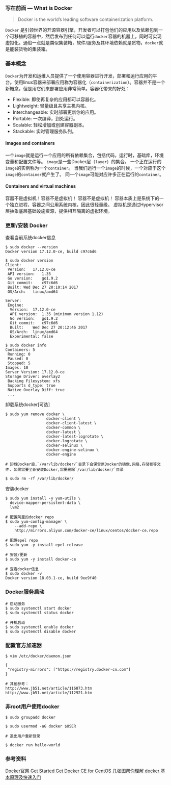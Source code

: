 ### 写在前面 — What is Docker
> Docker is the world’s leading software containerization platform.

`Docker` 是引领世界的开源容器引擎，开发者可以打包他们的应用以及依赖包到一个可移植的容器中，然后发布到任何可以运行`docker`容器的机器上，同时可实现虚拟化。通俗一点就是类似集装箱，软件/服务及其环境依赖就是货物，`docker`就是能装货物的集装箱。

### 基本概念
`Docker`为开发和运维人员提供了一个使用容器进行开发，部署和运行应用的平台。使用linux容器来部署应用称为容器化（`containerization`）。容器并不是一个新概念，但是用它们来部署应用非常简单。容器化带来的好处：
* Flexible: 即使再复杂的应用都可以容器化。 
* Lightweight: 轻量级且共享主机内核。
* Interchangeable: 实时部署更新你的应用。
* Portable: 一次编译，到处运行。
* Scalable: 轻松增加或创建容器副本。
* Stackable: 实时管理服务队列。
#### Images and containers

一个`image`就是运行一个应用的所有依赖集合，包括代码，运行时，基础库，环境变量和配置文件等。
`image`是一些Docker层（`layer`）的集合。
一个正在运行的`image`的实例称为一个`container`。
当我们运行一个`image`的时候，一个对应于这个`image`的`container`就产生了。
同一个`image`可能对应许多正在运行的`container`。

#### Containers and virtual machines
容器不是虚拟机！容器不是虚拟机！ 容器不是虚拟机！
容器本质上是系统下的一个独立进程，容器之间公用系统内核，因此很轻量级。
虚拟机是通过Hypervisor层抽象底层基础设施资源，提供相互隔离的虚拟环境。

### 更新/安装 Docker
查看当前系统docker信息
```
$ sudo docker --version
Docker version 17.12.0-ce, build c97c6d6

$ sudo docker version
Client:
 Version:	17.12.0-ce
 API version:	1.35
 Go version:	go1.9.2
 Git commit:	c97c6d6
 Built:	Wed Dec 27 20:10:14 2017
 OS/Arch:	linux/amd64

Server:
 Engine:
  Version:	17.12.0-ce
  API version:	1.35 (minimum version 1.12)
  Go version:	go1.9.2
  Git commit:	c97c6d6
  Built:	Wed Dec 27 20:12:46 2017
  OS/Arch:	linux/amd64
  Experimental:	false

$ sudo docker info
Containers: 5
 Running: 0
 Paused: 0
 Stopped: 5
Images: 10
Server Version: 17.12.0-ce
Storage Driver: overlay2
 Backing Filesystem: xfs
 Supports d_type: true
 Native Overlay Diff: true
 ...
```

卸载系统docker[可选]
```
$ sudo yum remove docker \
                  docker-client \
                  docker-client-latest \
                  docker-common \
                  docker-latest \
                  docker-latest-logrotate \
                  docker-logrotate \
                  docker-selinux \
                  docker-engine-selinux \
                  docker-engine

# 卸载Docker后,`/var/lib/docker/`目录下会保留原Docker的镜像,网络,存储卷等文件. 如果需要全新安装Docker,需要删除`/var/lib/docker/`目录

$ sudo rm -rf /var/lib/docker/
```

安装docker
```
$ sudo yum install -y yum-utils \
  device-mapper-persistent-data \
  lvm2

# 配置阿里的docker repo
$ sudo yum-config-manager \
    --add-repo \
    http://mirrors.aliyun.com/docker-ce/linux/centos/docker-ce.repo

# 配置epel repo
$ sudo yum -y install epel-release

# 安装/更新
$ sudo yum -y install docker-ce

# 查看docker信息
$ sudo docker -v
Docker version 18.03.1-ce, build 9ee9f40
```
### Docker服务启动
```
# 启动服务
$ sudo systemctl start docker
$ sudo systemctl status docker

# 开机启动
$ sudo systemctl enable docker
$ sudo systemctl disable docker

```
### 配置官方加速器
```
$ vim /etc/docker/daemon.json
 
{
 "registry-mirrors": ["https://registry.docker-cn.com"]
}

# 其他参考：
http://www.jb51.net/article/116873.htm
http://www.jb51.net/article/112921.htm
```
### 非root用户使用docker
```
$ sudo groupadd docker

$ sudo usermod -aG docker $USER

# 退出用户重新登录

$ docker run hello-world
```
### 参考资料
[Docker官网 Get Started ](https://docs.docker.com/get-started/)
[Get Docker CE for CentOS](https://docs.docker.com/install/linux/docker-ce/centos/#upgrade-docker-ce)
[几张图帮你理解 docker 基本原理及快速入门](https://www.cnblogs.com/SzeCheng/p/6822905.html)